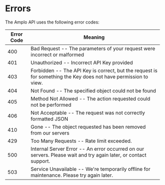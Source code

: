 # Errors

The Amplo API uses the following error codes:

Error Code | Meaning
---------- | -------
400 | Bad Request -- The parameters of your request were incorrect or malformed
401 | Unauthorized -- Incorrect API Key provided
403 | Forbidden -- The API Key is correct, but the request is for something the Key does not have permission to view.
404 | Not Found -- The specified object could not be found
405 | Method Not Allowed -- The action requested could not be performed
406 | Not Acceptable -- The request was not correctly formatted JSON
410 | Gone -- The object requested has been removed from our servers
429 | Too Many Requests -- Rate limit exceeded.  
500 | Internal Server Error -- An error occurred on our servers.  Please wait and try again later, or contact support.
503 | Service Unavailable -- We're temporarily offline for maintenance. Please try again later.
